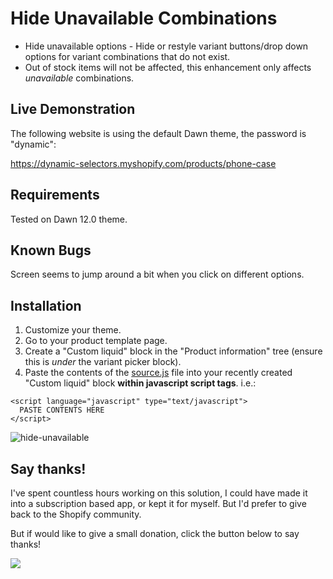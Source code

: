# Hide Unavailable Combinations

* Hide unavailable options - Hide or restyle variant buttons/drop down options for variant combinations that do not exist.
* Out of stock items will not be affected, this enhancement only affects _unavailable_ combinations. 

## Live Demonstration
The following website is using the default Dawn theme, the password is "dynamic":

https://dynamic-selectors.myshopify.com/products/phone-case

## Requirements
Tested on Dawn 12.0 theme.

## Known Bugs
Screen seems to jump around a bit when you click on different options.

## Installation
1. Customize your theme.
2. Go to your product template page.
3. Create a "Custom liquid" block in the "Product information" tree (ensure this is _under_ the variant picker block).
4. Paste the contents of the [source.js](source.js) file into your recently created "Custom liquid" block **within javascript script tags**. i.e.:
```
<script language="javascript" type="text/javascript">
  PASTE CONTENTS HERE
</script>
```

![hide-unavailable](https://user-images.githubusercontent.com/4916365/218292562-cf9c8235-5fc6-49ff-aa86-e4020284b23f.png)

## Say thanks!

I've spent countless hours working on this solution, I could have made it into a subscription based app, or kept it for myself. But I'd prefer to give back to the Shopify community. 

But if would like to give a small donation, click the button below to say thanks!

<a href="https://www.buymeacoffee.com/jonohallnz"><img src="https://img.buymeacoffee.com/button-api/?text=Buy me a coffee&emoji=&slug=jonohallnz&button_colour=FFDD00&font_colour=000000&font_family=Cookie&outline_colour=000000&coffee_colour=ffffff" /></a>
